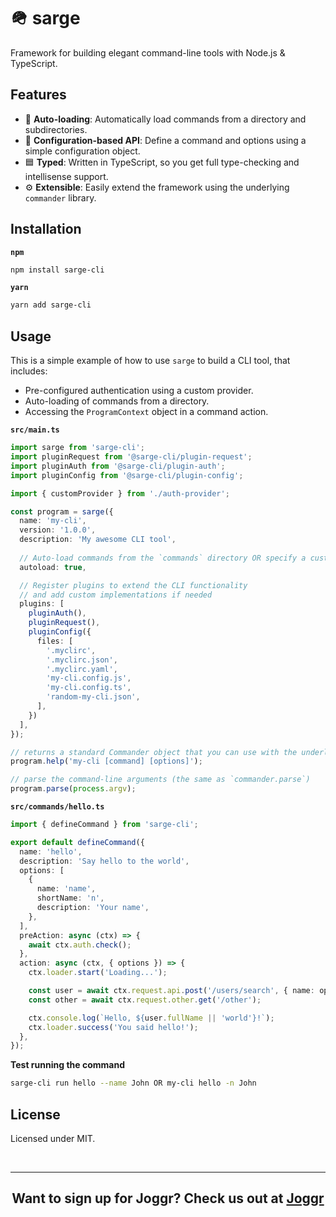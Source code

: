 # 🪖 sarge

Framework for building elegant command-line tools with Node.js &amp; TypeScript.

## Features

* 🔄 **Auto-loading**: Automatically load commands from a directory and subdirectories.
* 📝 **Configuration-based API**: Define a command and options using a simple configuration object.
* 🟦 **Typed**: Written in TypeScript, so you get full type-checking and intellisense support.
* ⚙️ **Extensible**: Easily extend the framework using the underlying `commander` library.

## Installation

**`npm`**
```bash
npm install sarge-cli
```

**`yarn`**
```bash
yarn add sarge-cli
```

## Usage

This is a simple example of how to use `sarge` to build a CLI tool, that includes:

* Pre-configured authentication using a custom provider.
* Auto-loading of commands from a directory.
* Accessing the `ProgramContext` object in a command action.

**`src/main.ts`**
```typescript
import sarge from 'sarge-cli';
import pluginRequest from '@sarge-cli/plugin-request';
import pluginAuth from '@sarge-cli/plugin-auth';
import pluginConfig from '@sarge-cli/plugin-config';

import { customProvider } from './auth-provider';

const program = sarge({
  name: 'my-cli',
  version: '1.0.0',
  description: 'My awesome CLI tool',
  
  // Auto-load commands from the `commands` directory OR specify a custom directory '/my-commands'
  autoload: true,

  // Register plugins to extend the CLI functionality 
  // and add custom implementations if needed
  plugins: [
    pluginAuth(),
    pluginRequest(),
    pluginConfig({
      files: [
        '.myclirc',
        '.myclirc.json',
        '.myclirc.yaml',
        'my-cli.config.js',
        'my-cli.config.ts',
        'random-my-cli.json',
      ],
    })
  ],
});

// returns a standard Commander object that you can use with the underlying Commander API
program.help('my-cli [command] [options]');

// parse the command-line arguments (the same as `commander.parse`)
program.parse(process.argv);
```

**`src/commands/hello.ts`**
```typescript
import { defineCommand } from 'sarge-cli';

export default defineCommand({
  name: 'hello',
  description: 'Say hello to the world',
  options: [
    {
      name: 'name',
      shortName: 'n',
      description: 'Your name',
    },
  ],
  preAction: async (ctx) => {
    await ctx.auth.check();
  },
  action: async (ctx, { options }) => {
    ctx.loader.start('Loading...');

    const user = await ctx.request.api.post('/users/search', { name: options.name });
    const other = await ctx.request.other.get('/other');

    ctx.console.log(`Hello, ${user.fullName || 'world'}!`);
    ctx.loader.success('You said hello!');
  },
});
```

**Test running the command**
```bash
sarge-cli run hello --name John OR my-cli hello -n John
```

## License

Licensed under MIT.

<br>
<hr>
<h2 align="center">

Want to sign up for Joggr? Check us out at <a href="https://joggr.io">Joggr</a>

</h2>
